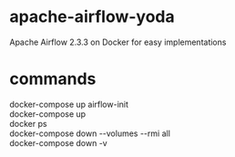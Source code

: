 # apache-airflow-yoda

Apache Airflow 2.3.3 on Docker for easy implementations

# commands
docker-compose up airflow-init <br /> 
docker-compose up <br />
docker ps <br />
docker-compose down --volumes --rmi all <br />
docker-compose down -v <br />
